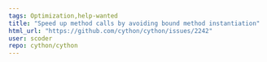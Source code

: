 ```yaml
---
tags: Optimization,help-wanted
title: "Speed up method calls by avoiding bound method instantiation"
html_url: "https://github.com/cython/cython/issues/2242"
user: scoder
repo: cython/cython
---
```


